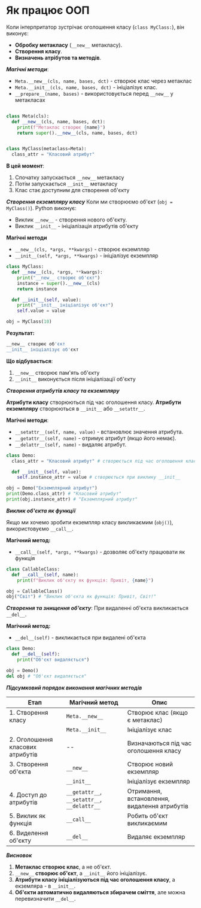 # Як працює ООП

Коли інтерпритатор зустрічає оголошення класу (`class MyClass:`), він виконує:

 - **Обробку метакласу** (`__new__` метакласу).
 - **Створення класу**.
 - **Визначень атрібутов та методів**.

***Магічні методи***:

 - `Meta.__new__(cls, name, bases, dct)` - створює клас через метаклас
 - `Meta.__init__(cls, name, bases, dct)` - ініціалізує клас.
 - `__prepare__(name, bases)` - використовується перед `__new__` у метакласах 

```python

class Meta(cls):
  def __new__(cls, name, bases, dct):
    print(f"Метаклас створює {name}")
    return super().__new__(cls, name, bases, dct)


class MyClass(metaclass=Meta):
  class_attr = "Класовий атрибут"
```

**В цей момент**:
1. Спочатку запускається `__new__` метакласу 
2. Потім запускається `__init__` метакласу
3. Клас стає доступним для створення об'єкту 

***Створення екземпляру класу***
Коли ми створюємо об'єкт (`obj = MyClass()`). Python виконує:

- Виклик `__new__` - створення нового об'єкту.
- Виклик `__init__` - ініціалізація атрибутів об'єкту

**Магічні методи**
- `__new__(cls, *args, **kwargs)` - створює екземпляр 
- `__init__(self, *args, **kwargs)` - ініціалізує екземпляр 

```python 
class MyClass:
  def __new__(cls, *args, **kwargs):
    print("__new__ створює об'єкт")
    instance = super().__new__(cls)
    return instance 

  def __init__(self, value):
    print("__init__ ініціалізує об'єкт")
    self.value = value

obj = MyClass(10)
```

**Результат:**

```bash 
__new__ створює об'єкт 
__init__ ініціалізує об'єкт 
```

**Що відбувається**:

1. `__new__` створює пам'ять об'єкту 
2. `__init__` виконується після ініціалізації об'єкту 

***Створення атрибутів класу та екземпляру***

**Атрибути класу** створюються під час оголошення класу. 
**Атрибути екземпляру** створюються в `__init__` або `__setattr__`.

**Магічні методи**:

- `__setattr__(self, name, value)` - встановлює значення атрибута.
- `__getattr__(self, name)` - отримує атрибут (якщо його немає).
- `__delattr__(self, name)` - видаляє атрибут.

```python 
class Demo:
  class_attr = "Класовий атрибут" # створюється під час оголошення класу 

  def __init__(self, value):
    self.instance_attr = value # створюється при виклику __init__

obj = Demo("Екземплярний атрибут")
print(Demo.class_attr) # "Класовий атрибут"
print(obj.instance_attr) # "Екземплярний атрибут"
```

***Виклик об'єкта як функції***

Якщо ми хочемо зробити екземпляр класу викликаємим (`obj()`), використовуємо `__call__`.

**Магічний метод:**
- `__call__(self, *args, **kwargs)` - дозволяє об'єкту працювати як функція

```python 
class CallableClass:
  def __call__(self, name):
    print(f"Виклик об'єкту як функція: Привіт, {name}")

obj = CallableClass()
obj("Світ") # "Виклик об'єкта як функція: Привіт, Світ!"
```
***Створення та знищення об'єкту***:
При видаленні об'єкта викликається `__del__`.

**Магічний метод:**
- `__del__(self)` - викликається при видалені об'єкта 

```python 
class Demo:
  def __del__(self):
    print("Об'єкт видаляється")

obj = Demo()
del obj # "Об'єкт видаляється"
```
***Підсумковий порядок виконання магічних методів***


| Етап | Магічний метод | Опис |
| --------------- | --------------- | --------------- |
| 1. Створення класу | `Meta.__new__` | Створює клас (якщо є метаклас) |
|  | `Meta.__init__` | Ініціалізує клас |
| 2. Оголошення класових атрибутів | -- | Визначаються під час оголошення класу |
| 3. Створення об'єкта | `__new__` | Створює новий екземпляр |
|  | `__init__` | Ініціалізує екземпляр |
| 4. Доступ до атрибутів | `__getattr__`, `__setattr__`, `__delattr__` | Отримання, встановлення, видалення атрибутів |
| 5. Виклик як функція | `__call__` | Робить об'єкт викликаємим |
| 6. Виделення об'єкту| `__del__` | Видаляє екземпляр |

***Висновок***

1. **Метаклас створює клас**, а не об'єкт.
2. `__new__` **створює об'єкт**, а `__init__` його ініціалізує.
3. **Атрибути класу ініціалізуються під час оголошення класу**, а екземляра - в `__init__`.
4. **Об'єкти автоматично видаляються збирачем сміття**, але можна перевизначити `__del__`.
